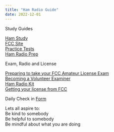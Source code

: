 ```yaml
---
title: "Ham Radio Guide"
date: 2022-12-01
---  
```


Study Guides    

[Ham Study](https://hamstudy.org/)  
[FCC Site](https://www.fcc.gov/wireless/bureau-divisions/mobility-division/amateur-radio-service)   
[Practice Tests](https://hamexam.org/)  
[Ham Radio Prep](https://hamradioprep.com/)  

Exam, Radio and License   

[Preparing to take your FCC Amateur License Exam](https://www.youtube.com/watch?v=GZVYZMBvCV8)  
[Becoming a Volunteer Examiner](https://www.youtube.com/watch?v=2wpcIFucpRM)  
[Ham Radio Kit](https://www.gigaparts.com/qrzjumpstart)  
[Getting your license from FCC](https://www.youtube.com/watch?v=sil8lMibS00)    



Daily Check in [Form](https://forms.gle/BRA4EH2sMoZdLPgE8)  

Lets all aspire to:  
Be kind to somebody  
Be helpful to somebody  
Be mindful about what you are doing
